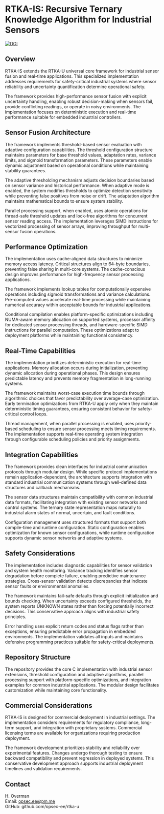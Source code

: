 # RTKA-IS: Recursive Ternary Knowledge Algorithm for Industrial Sensors

[![DOI](https://zenodo.org/badge/DOI/10.5281/zenodo.17148691.svg)](https://doi.org/10.5281/zenodo.17173499)
## Overview

RTKA-IS extends the RTKA-U universal core framework for industrial sensor fusion and real-time applications. This specialized implementation addresses requirements for safety-critical industrial systems where sensor reliability and uncertainty quantification determine operational safety.

The framework provides high-performance sensor fusion with explicit uncertainty handling, enabling robust decision-making when sensors fail, provide conflicting readings, or operate in noisy environments. The implementation focuses on deterministic execution and real-time performance suitable for embedded industrial controllers.

## Sensor Fusion Architecture

The framework implements threshold-based sensor evaluation with adaptive configuration capabilities. The threshold configuration structure maintains parameters for base threshold values, adaptation rates, variance limits, and sigmoid transformation parameters. These parameters enable dynamic adjustment based on operational conditions while maintaining stability guarantees.

The adaptive thresholding mechanism adjusts decision boundaries based on sensor variance and historical performance. When adaptive mode is enabled, the system modifies thresholds to optimize detection sensitivity while preventing false positives from noise or drift. The adaptation algorithm maintains mathematical bounds to ensure system stability.

Parallel processing support, when enabled, uses atomic operations for thread-safe threshold updates and lock-free algorithms for concurrent sensor reading access. The implementation leverages SIMD instructions for vectorized processing of sensor arrays, improving throughput for multi-sensor fusion operations.

## Performance Optimization

The implementation uses cache-aligned data structures to minimize memory access latency. Critical structures align to 64-byte boundaries, preventing false sharing in multi-core systems. The cache-conscious design improves performance for high-frequency sensor processing applications.

The framework implements lookup tables for computationally expensive operations including sigmoid transformations and variance calculations. Pre-computed values accelerate real-time processing while maintaining numerical accuracy within acceptable bounds for industrial applications.

Conditional compilation enables platform-specific optimizations including NUMA-aware memory allocation on supported systems, processor affinity for dedicated sensor processing threads, and hardware-specific SIMD instructions for parallel computation. These optimizations adapt to deployment platforms while maintaining functional consistency.

## Real-Time Capabilities

The implementation prioritizes deterministic execution for real-time applications. Memory allocation occurs during initialization, preventing dynamic allocation during operational phases. This design ensures predictable latency and prevents memory fragmentation in long-running systems.

The framework maintains worst-case execution time bounds through algorithmic choices that favor predictability over average-case optimization. Early termination optimizations from RTKA-U apply only when they maintain deterministic timing guarantees, ensuring consistent behavior for safety-critical control loops.

Thread management, when parallel processing is enabled, uses priority-based scheduling to ensure sensor processing meets timing requirements. The implementation supports real-time operating system integration through configurable scheduling policies and priority assignments.

## Integration Capabilities

The framework provides clean interfaces for industrial communication protocols through modular design. While specific protocol implementations remain application-dependent, the architecture supports integration with standard industrial communication systems through well-defined data structures and callback mechanisms.

The sensor data structures maintain compatibility with common industrial data formats, facilitating integration with existing sensor networks and control systems. The ternary state representation maps naturally to industrial alarm states of normal, uncertain, and fault conditions.

Configuration management uses structured formats that support both compile-time and runtime configuration. Static configuration enables optimization for known sensor configurations, while runtime configuration supports dynamic sensor networks and adaptive systems.

## Safety Considerations

The implementation includes diagnostic capabilities for sensor validation and system health monitoring. Variance tracking identifies sensor degradation before complete failure, enabling predictive maintenance strategies. Cross-sensor validation detects discrepancies that indicate sensor faults or environmental anomalies.

The framework maintains fail-safe defaults through explicit initialization and bounds checking. When uncertainty exceeds configured thresholds, the system reports UNKNOWN states rather than forcing potentially incorrect decisions. This conservative approach aligns with industrial safety principles.

Error handling uses explicit return codes and status flags rather than exceptions, ensuring predictable error propagation in embedded environments. The implementation validates all inputs and maintains defensive programming practices suitable for safety-critical deployments.

## Repository Structure

The repository provides the core C implementation with industrial sensor extensions, threshold configuration and adaptive algorithms, parallel processing support with platform-specific optimizations, and integration examples for common industrial applications. The modular design facilitates customization while maintaining core functionality.

## Commercial Considerations

RTKA-IS is designed for commercial deployment in industrial settings. The implementation considers requirements for regulatory compliance, long-term support, and integration with proprietary systems. Commercial licensing terms are available for organizations requiring production deployment.

The framework development prioritizes stability and reliability over experimental features. Changes undergo thorough testing to ensure backward compatibility and prevent regression in deployed systems. This conservative development approach supports industrial deployment timelines and validation requirements.

## Contact

H. Overman  
Email: opsec.ee@pm.me  
GitHub: github.com/opsec-ee/rtka-u

